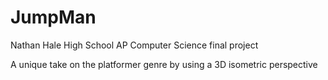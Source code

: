 # JumpMan
Nathan Hale High School AP Computer Science final project

A unique take on the platformer genre by using a 3D isometric perspective
